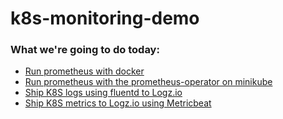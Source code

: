 # k8s-monitoring-demo

### What we're going to do today:
- [Run prometheus with docker](https://github.com/ofer-velich/k8s-monitoring-demo/tree/master/01-prometheus-docker-demo)
- [Run prometheus with the prometheus-operator on minikube](https://github.com/ofer-velich/k8s-monitoring-demo/tree/master/02-prometheus-operator-demo)
- [Ship K8S logs using fluentd to Logz.io](https://github.com/ofer-velich/k8s-monitoring-demo/tree/master/03-fluentd-logzio-demo)
- [Ship K8S metrics to Logz.io using Metricbeat](https://github.com/ofer-velich/k8s-monitoring-demo/tree/master/04-metrics-logzio-demo)

